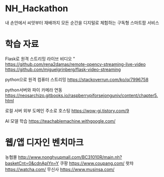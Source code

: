 # NH_Hackathon
내 손안에서 씨앗부터 재배까지 모든 순간을 디지털로 체험하는 구독형 스마트팜 서비스


# 학습 자료 

Flask로 원격 스트리밍 라이브 비디오 "\
https://github.com/rena2damas/remote-opencv-streaming-live-video
https://github.com/miguelgrinberg/flask-video-streaming


python으로 원격 컴퓨터 스트리밍
https://stackoverrun.com/ko/q/7996758

python서버와 파이 카메라 연동
https://neosarchizo.gitbooks.io/raspberrypiforsejonguniv/content/chapter5.html

로컬 서버 외부 도메인 주소로 호스팅
https://wow-gi.tistory.com/9

AI 모델 학습 
https://teachablemachine.withgoogle.com/

# 웹/앱 디자인 벤치마크
농협몰 http://www.nonghyupmall.com/BC31010R/main.nh?basketCnt=0&cdnAplYn=Y
쿠팡 https://www.coupang.com/
왓챠 https://watcha.com/
무신사 https://www.musinsa.com/




